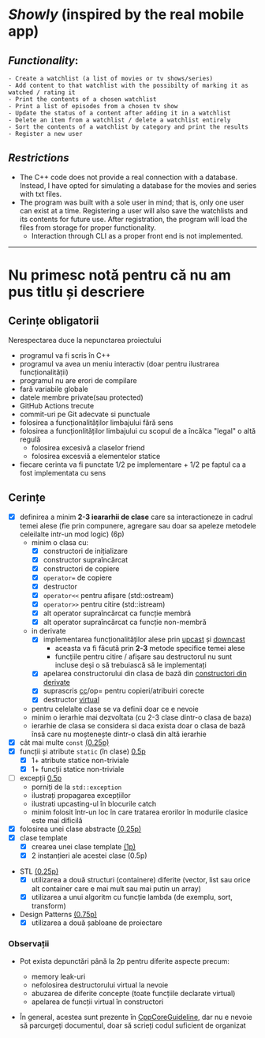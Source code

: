 # ___Showly___ (inspired by the real mobile app)

## ___Functionality___:
    - Create a watchlist (a list of movies or tv shows/series)
    - Add content to that watchlist with the possibilty of marking it as watched / rating it
    - Print the contents of a chosen watchlist
    - Print a list of episodes from a chosen tv show
    - Update the status of a content after adding it in a watchlist
    - Delete an item from a watchlist / delete a watchlist entirely
    - Sort the contents of a watchlist by category and print the results
    - Register a new user
    
## ___Restrictions___
   - The C++ code does not provide a real connection with a database. Instead, I have opted for simulating a database for the movies and series with txt files.  
   - The program was built with a sole user in mind; that is, only one user can exist at a time. Registering a user will also save the watchlists and its contents for future use. After registration, the program will load the files from storage for proper functionality.  
       - Interaction through CLI as a proper front end is not implemented. 
   ___

# Nu primesc notă pentru că nu am pus titlu și descriere

## Cerințe obligatorii

Nerespectarea duce la nepunctarea proiectului

  - programul va fi scris în C++
  - programul va avea un meniu interactiv (doar pentru ilustrarea funcționalității)
  - programul nu are erori de compilare
  - fară variabile globale
  - datele membre private(sau protected)
  - GitHub Actions trecute
  - commit-uri pe Git adecvate si punctuale
  - folosirea a funcționalităților limbajului fără sens
  - folosirea a funcționlităților limbajului cu scopul de a încălca "legal" o altă regulă
      - folosirea excesivă a claselor friend
      - folosirea excesviă a elementelor statice
  - fiecare cerinta va fi punctate 1/2 pe implementare + 1/2 pe faptul ca a fost implementata cu sens

## Cerințe
- [x] definirea a minim **2-3 ieararhii de clase** care sa interactioneze in cadrul temei alese (fie prin compunere, agregare sau doar sa apeleze metodele celeilalte intr-un mod logic) (6p)
  - minim o clasa cu:
    - [x] constructori de inițializare
    - [x] constructor supraîncărcat
    - [x] constructori de copiere
    - [x] `operator=` de copiere
    - [x] destructor
    - [x] `operator<<` pentru afișare (std::ostream)
    - [x] `operator>>` pentru citire (std::istream)
    - [x] alt operator supraîncărcat ca funcție membră
    - [x] alt operator supraîncărcat ca funcție non-membră
  - in derivate
      - [x] implementarea funcționalităților alese prin [upcast](https://github.com/Ionnier/poo/tree/main/labs/L04#solu%C8%9Bie-func%C8%9Bii-virtuale-late-binding) și [downcast](https://github.com/Ionnier/poo/tree/main/labs/L04#smarter-downcast-dynamic-cast)
        - aceasta va fi făcută prin **2-3** metode specifice temei alese
        - funcțiile pentru citire / afișare sau destructorul nu sunt incluse deși o să trebuiască să le implementați 
      - [x] apelarea constructorului din clasa de bază din [constructori din derivate](https://github.com/Ionnier/poo/tree/main/labs/L04#comportamentul-constructorului-la-derivare)
      - [x] suprascris [cc](https://github.com/Ionnier/poo/tree/main/labs/L04#comportamentul-constructorului-de-copiere-la-derivare)/op= pentru copieri/atribuiri corecte
      - [x] destructor [virtual](https://github.com/Ionnier/poo/tree/main/labs/L04#solu%C8%9Bie-func%C8%9Bii-virtuale-late-binding)
  - pentru celelalte clase se va definii doar ce e nevoie
  - minim o ierarhie mai dezvoltata (cu 2-3 clase dintr-o clasa de baza)
  - ierarhie de clasa se considera si daca exista doar o clasa de bază însă care nu moștenește dintr-o clasă din altă ierarhie
- [x] cât mai multe `const` [(0.25p)](https://github.com/Ionnier/poo/tree/main/labs/L04#reminder-const-everywhere)
- [x] funcții și atribute `static` (în clase) [0.5p](https://github.com/Ionnier/poo/tree/main/labs/L04#static)
  - [x] 1+ atribute statice non-triviale 
  - [x] 1+ funcții statice non-triviale
- [ ] excepții [0.5p](https://github.com/Ionnier/poo/tree/main/labs/L04#exception-handling)
  - porniți de la `std::exception`
  - ilustrați propagarea excepțiilor
  - ilustrati upcasting-ul în blocurile catch
  - minim folosit într-un loc în care tratarea erorilor în modurile clasice este mai dificilă
- [x] folosirea unei clase abstracte [(0.25p)](https://github.com/Ionnier/poo/tree/main/labs/L04#clase-abstracte)
 - [x] clase template
   - [x] crearea unei clase template [(1p)](https://github.com/Ionnier/poo/tree/main/labs/L08)
   - [x] 2 instanțieri ale acestei clase (0.5p)
 - STL [(0.25p)](https://github.com/Ionnier/poo/tree/main/labs/L07#stl)
   - [x] utilizarea a două structuri (containere) diferite (vector, list sau orice alt container care e mai mult sau mai putin un array)
   - [x] utilizarea a unui algoritm cu funcție lambda (de exemplu, sort, transform)
 - Design Patterns [(0.75p)](https://github.com/Ionnier/poo/tree/main/labs/L08)
   - [x] utilizarea a două șabloane de proiectare

### Observații

* Pot exista depunctări până la 2p pentru diferite aspecte precum:
  - memory leak-uri
  - nefolosirea destructorului virtual la nevoie
  - abuzarea de diferite concepte (toate funcțiile declarate virtual)
  - apelarea de funcții virtual în constructori

* În general, acestea sunt prezente în [CppCoreGuideline](https://github.com/isocpp/CppCoreGuidelines/blob/master/CppCoreGuidelines.md), dar nu e nevoie să parcurgeți documentul, doar să scrieți codul suficient de organizat
